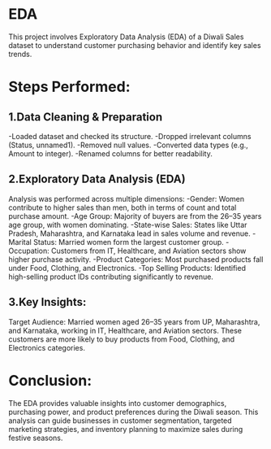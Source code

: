 # EDA

This project involves Exploratory Data Analysis (EDA) of a Diwali Sales dataset to understand customer purchasing behavior and identify key sales trends.

# Steps Performed:

## 1.Data Cleaning & Preparation
-Loaded dataset and checked its structure.
-Dropped irrelevant columns (Status, unnamed1).
-Removed null values.
-Converted data types (e.g., Amount to integer).
-Renamed columns for better readability.

## 2.Exploratory Data Analysis (EDA)
Analysis was performed across multiple dimensions:
-Gender: Women contribute to higher sales than men, both in terms of count and total purchase amount.
-Age Group: Majority of buyers are from the 26–35 years age group, with women dominating.
-State-wise Sales: States like Uttar Pradesh, Maharashtra, and Karnataka lead in sales volume and revenue.
-Marital Status: Married women form the largest customer group.
-Occupation: Customers from IT, Healthcare, and Aviation sectors show higher purchase activity.
-Product Categories: Most purchased products fall under Food, Clothing, and Electronics.
-Top Selling Products: Identified high-selling product IDs contributing significantly to revenue.

## 3.Key Insights:
Target Audience: Married women aged 26–35 years from UP, Maharashtra, and Karnataka, working in IT, Healthcare, and Aviation sectors.
These customers are more likely to buy products from Food, Clothing, and Electronics categories.

# Conclusion:
The EDA provides valuable insights into customer demographics, purchasing power, and product preferences during the Diwali season. This analysis can guide businesses in customer segmentation, targeted marketing strategies, and inventory planning to maximize sales during festive seasons.
